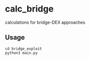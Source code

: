 # calc_bridge

calculations for bridge-DEX approaches

## Usage

```shell
cd bridge_exploit
python3 main.py
```
